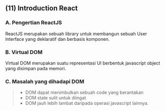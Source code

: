 ## **(11) Introduction React**

### A. Pengertian ReactJS

ReactJS merupakan sebuah library untuk membangun sebuah User Interface yang deklaratif dan berbasis komponen.

### B. Virtual DOM

Virtual DOM merupakan suatu representasi UI berbentuk javascript object yang disimpan pada memori.

### C. Masalah yang dihadapi DOM

> - DOM dapat menimbulkan sebuah code yang berantakan
> - DOM state sulit untuk diingat
> - DOM jauh lebih lambat daripada operasi javascript lainnya.
